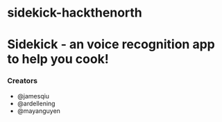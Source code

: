 # sidekick-hackthenorth
<h1> Sidekick - an voice recognition app to help you cook! </h1>
<h3> Creators </h3>
<ul>
  <li> @jamesqiu </li>
   <li> @ardellening </li>
   <li> @mayanguyen </li>
</ul>

